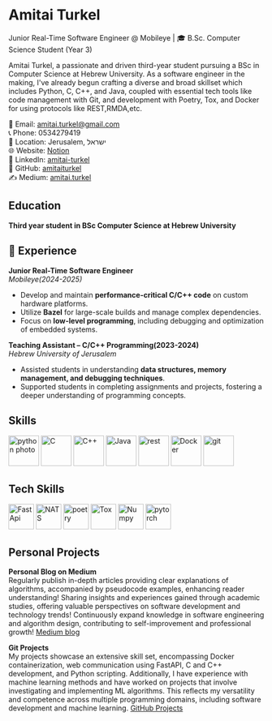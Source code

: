 # Amitai Turkel

Junior Real-Time Software Engineer @ Mobileye | 🎓 B.Sc. Computer Science Student (Year 3)

Amitai Turkel, a passionate and driven third-year student pursuing a BSc in Computer Science at Hebrew University. As a software engineer in the making, I've already begun crafting a diverse and broad skillset which includes Python, C, C++, and Java, coupled with essential tech tools like code management with Git, and development with Poetry, Tox, and Docker for using protocols like REST,RMDA,etc.

📧 Email: amitai.turkel@gmail.com  
📞 Phone: 0534279419  
📍 Location: Jerusalem, ישראל  
🌐 Website: [Notion](https://www.notion.so/39461e211f4a4361b900eaabeac07e01?v=24f986347b2d4e6fa1004d7f8d7997b9)  
🔗 LinkedIn: [amitai-turkel](https://linkedin.com/in/amitai-turkel)  
📂 GitHub: [amitaiturkel](https://github.com/amitaiturkel)  
✍️ Medium: [amitai.turkel](https://medium.com/@amitai.turkel)



## Education

**Third year student in BSc Computer Science at Hebrew University**  

## 💼 Experience

**Junior Real-Time Software Engineer**  
*Mobileye(2024-2025)*  
- Develop and maintain **performance-critical C/C++ code** on custom hardware platforms.  
- Utilize **Bazel** for large-scale builds and manage complex dependencies.  
- Focus on **low-level programming**, including debugging and optimization of embedded systems.  

**Teaching Assistant – C/C++ Programming(2023-2024)**  
*Hebrew University of Jerusalem*  
- Assisted students in understanding **data structures, memory management, and debugging techniques**.  
- Supported students in completing assignments and projects, fostering a deeper understanding of programming concepts.


## Skills
<img src="https://github.com/amitaiturkel/amitaiturkel/assets/121823740/335fa1e8-2a8a-46be-ac24-9a01010d379b" alt="python photo" width="60" height="60"> <img src="https://github.com/amitaiturkel/amitaiturkel/assets/121823740/a4ec351c-c8e7-48e0-ab9a-44cebfaf96ef" alt="C" width="60" height="60"> <img src="https://github.com/amitaiturkel/amitaiturkel/assets/121823740/c6475513-88d8-4627-92bb-907a567ed3ad" alt="C++" width="60" height="60"> <img src="https://github.com/amitaiturkel/amitaiturkel/assets/121823740/05efd90c-dfcc-4a9f-965f-04e908a0b946" alt="Java" width="60" height="60"> <img src="https://github.com/amitaiturkel/amitaiturkel/assets/121823740/2b2bffa8-698b-4902-b610-d6346def351e" alt="rest" width="60" height="60"> <img src="https://github.com/amitaiturkel/amitaiturkel/assets/121823740/ec304d58-47c8-4d1b-8d58-597b6b0a6302" alt="Docker" width="60" height="60"> <img src="https://github.com/amitaiturkel/amitaiturkel/assets/121823740/6666f735-af2c-4052-9628-da2a0344ecf7" alt="git" width="60" height="60">

## Tech Skills
<img src="https://github.com/amitaiturkel/amitaiturkel/assets/121823740/e1c24264-a959-4819-b82a-81cbb85aea37" alt="FastApi" width="50" height="50"> <img src="https://github.com/amitaiturkel/amitaiturkel/assets/121823740/7588cfba-21eb-46b1-a51e-2e2c92e55904" alt="NATS" width="50" height="50"> <img src="https://github.com/amitaiturkel/amitaiturkel/assets/121823740/f3b3eccd-6366-4db1-b72f-14d44b29461f" alt="poetry" width="50" height="50"> <img src="https://github.com/amitaiturkel/amitaiturkel/assets/121823740/c4fee0c6-cf7c-42ea-b786-13e0da52f6f6" alt="Tox" width="50" height="50"> <img src="https://github.com/amitaiturkel/amitaiturkel/assets/121823740/1c7046b1-e7cf-4887-85bb-149669a347bf" alt="Numpy" width="50" height="50"> <img src="https://github.com/amitaiturkel/amitaiturkel/assets/121823740/03f70d6c-6121-463e-b249-db1f0b9acb60" alt="pytorch" width="50" height="50">


## Personal Projects

**Personal Blog on Medium**  
Regularly publish in-depth articles providing clear explanations of algorithms, accompanied by pseudocode examples, enhancing reader understanding! Sharing insights and experiences gained through academic studies, offering valuable perspectives on software development and technology trends! Continuously expand knowledge in software engineering and algorithm design, contributing to self-improvement and professional growth! [Medium blog](medium.com/@amitai.turkel)

**Git Projects**  
My projects showcase an extensive skill set, encompassing Docker containerization, web communication using FastAPI, C and C++ development, and Python scripting. Additionally, I have experience with machine learning methods and have worked on projects that involve investigating and implementing ML algorithms. This reflects my versatility and competence across multiple programming domains, including software development and machine learning. [GitHub Projects](https://github.com/amitaiturkel)




